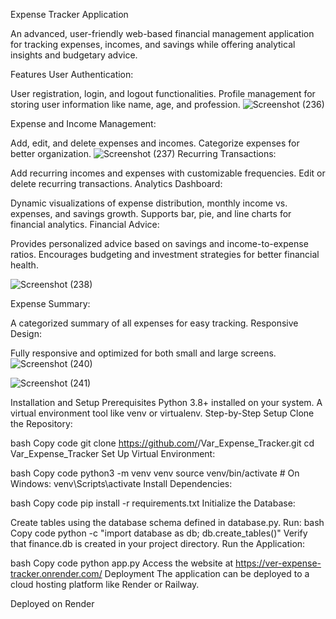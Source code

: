 Expense Tracker Application

An advanced, user-friendly web-based financial management application for tracking expenses, incomes, and savings while offering analytical insights and budgetary advice.

Features
User Authentication:

User registration, login, and logout functionalities.
Profile management for storing user information like name, age, and profession.
![Screenshot (236)](https://github.com/user-attachments/assets/0bf4f236-d96f-4504-beb7-dd2ffab782ea)

Expense and Income Management:

Add, edit, and delete expenses and incomes.
Categorize expenses for better organization.
![Screenshot (237)](https://github.com/user-attachments/assets/a2c3167a-c137-4b54-972d-abbf117069b8)
Recurring Transactions:

Add recurring incomes and expenses with customizable frequencies.
Edit or delete recurring transactions.
Analytics Dashboard:

Dynamic visualizations of expense distribution, monthly income vs. expenses, and savings growth.
Supports bar, pie, and line charts for financial analytics.
Financial Advice:

Provides personalized advice based on savings and income-to-expense ratios.
Encourages budgeting and investment strategies for better financial health.

![Screenshot (238)](https://github.com/user-attachments/assets/feffc15e-ba48-44dd-bf87-bc26eb30f973)

Expense Summary:

A categorized summary of all expenses for easy tracking.
Responsive Design:

Fully responsive and optimized for both small and large screens.
![Screenshot (240)](https://github.com/user-attachments/assets/00e8a5eb-6c7e-49d6-b46d-04b77212fd6f)

![Screenshot (241)](https://github.com/user-attachments/assets/11a60e57-675f-4828-bf37-76f47f280286)

Installation and Setup
Prerequisites
Python 3.8+ installed on your system.
A virtual environment tool like venv or virtualenv.
Step-by-Step Setup
Clone the Repository:

bash
Copy code
git clone https://github.com/<your-username>/Var_Expense_Tracker.git
cd Var_Expense_Tracker
Set Up Virtual Environment:

bash
Copy code
python3 -m venv venv
source venv/bin/activate  # On Windows: venv\Scripts\activate
Install Dependencies:

bash
Copy code
pip install -r requirements.txt
Initialize the Database:

Create tables using the database schema defined in database.py. Run:
bash
Copy code
python -c "import database as db; db.create_tables()"
Verify that finance.db is created in your project directory.
Run the Application:

bash
Copy code
python app.py
Access the website at https://ver-expense-tracker.onrender.com/
Deployment
The application can be deployed to a cloud hosting platform like Render or Railway.

Deployed on Render
